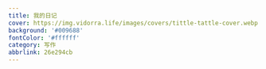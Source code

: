 ```yaml
---
title: 我的日记
cover: https://img.vidorra.life/images/covers/tittle-tattle-cover.webp
background: '#009688'
fontColor: '#ffffff'
category: 写作
abbrlink: 26e294cb
---
```

